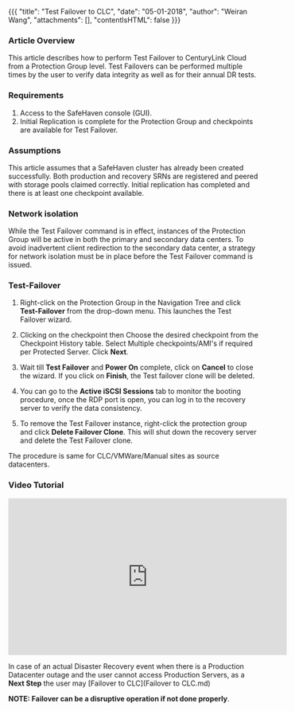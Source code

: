 {{{
  "title": "Test Failover to CLC",
  "date": "05-01-2018",
  "author": "Weiran Wang",
  "attachments": [],
  "contentIsHTML": false
}}}

### Article Overview
This article describes how to perform Test Failover to CenturyLink Cloud from a Protection Group level. Test Failovers can be performed multiple times by the user to verify data integrity as well as for their annual DR tests.


### Requirements
1. Access to the SafeHaven console (GUI).
2. Initial Replication is complete for the Protection Group and checkpoints are available for Test Failover.

### Assumptions
This article assumes that a SafeHaven cluster has already been created successfully. Both production and recovery SRNs are registered and peered with storage pools claimed correctly. Initial replication has completed and there is at least one checkpoint available.

### Network isolation
While the Test Failover command is in effect, instances of the Protection Group will be active in both the primary and secondary data centers. To avoid inadvertent client redirection to the secondary data center, a strategy for network isolation must be in place before the Test Failover command is issued. 

### Test-Failover

1. Right-click on the Protection Group in the Navigation Tree and click **Test-Failover** from the drop-down menu. This launches the Test Failover wizard.

2. Clicking on the checkpoint then Choose the desired checkpoint from the Checkpoint History table. Select Multiple checkpoints/AMI's if required per Protected Server. Click **Next**.

3. Wait till **Test Failover** and **Power On** complete, click on **Cancel** to close the wizard. If you click on **Finish**, the Test failover clone will be deleted.

7. You can go to the **Active iSCSI Sessions** tab to monitor the booting procedure, once the RDP port is open, you can log in to the recovery server to verify the data consistency.

8. To remove the Test Failover instance, right-click the protection group and click **Delete Failover Clone**. This will shut down the recovery server and delete the Test Failover clone.

The procedure is same for CLC/VMWare/Manual sites as source datacenters.

### Video Tutorial
<p>
<iframe width="560" height="315" src="https://www.youtube.com/embed/W-55piXIArY" frameborder="0" allow="autoplay; encrypted-media" allowfullscreen></iframe>
</p>

In case of an actual Disaster Recovery event when there is a Production Datacenter outage and the user cannot access Production Servers, as a **Next Step** the user may [Failover to CLC](Failover to CLC.md)  

**NOTE: Failover can be a disruptive operation if not done properly**.

